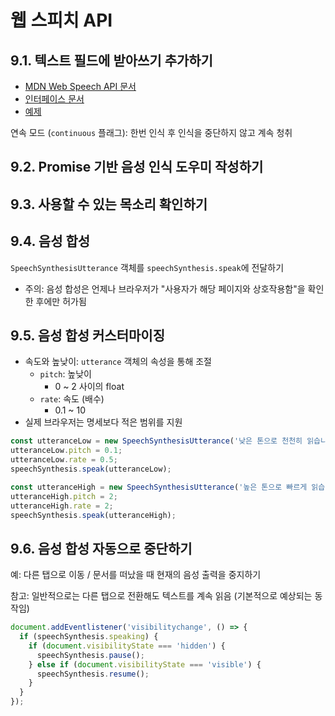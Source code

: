 # 웹 스피치 API

## 9.1. 텍스트 필드에 받아쓰기 추가하기

* [MDN Web Speech API 문서](https://developer.mozilla.org/en-US/docs/Web/API/Web_Speech_API)
* [인터페이스 문서](https://developer.mozilla.org/en-US/docs/Web/API/SpeechRecognition)
* [예제](9-1-dictation.js)

연속 모드 (`continuous` 플래그): 한번 인식 후 인식을 중단하지 않고 계속 청취

## 9.2. Promise 기반 음성 인식 도우미 작성하기

## 9.3. 사용할 수 있는 목소리 확인하기

## 9.4. 음성 합성

`SpeechSynthesisUtterance` 객체를 `speechSynthesis.speak`에 전달하기

* 주의: 음성 합성은 언제나 브라우저가 "사용자가 해당 페이지와 상호작용함"을 확인한 후에만 허가됨


## 9.5. 음성 합성 커스터마이징

* 속도와 높낮이: `utterance` 객체의 속성을 통해 조절
  * `pitch`: 높낮이
    * 0 ~ 2 사이의 float
  * `rate`: 속도 (배수)
    * 0.1 ~ 10
* 실제 브라우저는 명세보다 적은 범위를 지원

```js
const utteranceLow = new SpeechSynthesisUtterance('낮은 톤으로 천천히 읽습니다');
utteranceLow.pitch = 0.1;
utteranceLow.rate = 0.5;
speechSynthesis.speak(utteranceLow);

const utteranceHigh = new SpeechSynthesisUtterance('높은 톤으로 빠르게 읽습니다');
utteranceHigh.pitch = 2;
utteranceHigh.rate = 2;
speechSynthesis.speak(utteranceHigh);
```

## 9.6. 음성 합성 자동으로 중단하기

예: 다른 탭으로 이동 / 문서를 떠났을 때 현재의 음성 출력을 중지하기

참고: 일반적으로는 다른 탭으로 전환해도 텍스트를 계속 읽음 (기본적으로 예상되는 동작임)

```js
document.addEventlistener('visibilitychange', () => {
  if (speechSynthesis.speaking) {
    if (document.visibilityState === 'hidden') {
      speechSynthesis.pause();
    } else if (document.visibilityState === 'visible') {
      speechSynthesis.resume();
    }
  }
});
```